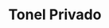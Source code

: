 ---
title: "Tonel Privado"
url: /ciudad-autonoma-de-buenos-aires/tonel-privado-avenida-leandro-n-alem/
shop: Wein
---